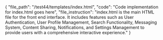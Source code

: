 {
  "file_path": "/test44/templates/index.html",
  "code": "Code implementation for index.html goes here",
  "file_instruction": "index.html is the main HTML file for the front end interface. It includes features such as User Authentication, User Profile Management, Search Functionality, Messaging System, Content Sharing, Notifications, and Settings Management to provide users with a comprehensive interactive experience."
}